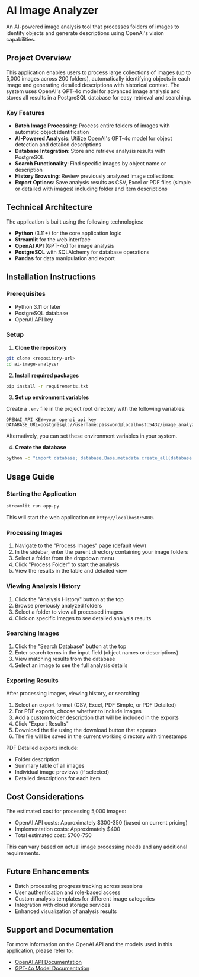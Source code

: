 # AI Image Analyzer

An AI-powered image analysis tool that processes folders of images to identify objects and generate descriptions using OpenAI's vision capabilities.

## Project Overview

This application enables users to process large collections of images (up to 5,000 images across 200 folders), automatically identifying objects in each image and generating detailed descriptions with historical context. The system uses OpenAI's GPT-4o model for advanced image analysis and stores all results in a PostgreSQL database for easy retrieval and searching.

### Key Features

- **Batch Image Processing**: Process entire folders of images with automatic object identification
- **AI-Powered Analysis**: Utilize OpenAI's GPT-4o model for object detection and detailed descriptions
- **Database Integration**: Store and retrieve analysis results with PostgreSQL
- **Search Functionality**: Find specific images by object name or description
- **History Browsing**: Review previously analyzed image collections
- **Export Options**: Save analysis results as CSV, Excel or PDF files (simple or detailed with images) including folder and item descriptions

## Technical Architecture

The application is built using the following technologies:

- **Python** (3.11+) for the core application logic
- **Streamlit** for the web interface
- **OpenAI API** (GPT-4o) for image analysis
- **PostgreSQL** with SQLAlchemy for database operations
- **Pandas** for data manipulation and export

## Installation Instructions

### Prerequisites

- Python 3.11 or later
- PostgreSQL database
- OpenAI API key

### Setup

1. **Clone the repository**

```bash
git clone <repository-url>
cd ai-image-analyzer
```

2. **Install required packages**

```bash
pip install -r requirements.txt
```

3. **Set up environment variables**

Create a `.env` file in the project root directory with the following variables:

```
OPENAI_API_KEY=your_openai_api_key
DATABASE_URL=postgresql://username:password@localhost:5432/image_analyzer_db
```

Alternatively, you can set these environment variables in your system.

4. **Create the database**

```bash
python -c "import database; database.Base.metadata.create_all(database.engine)"
```

## Usage Guide

### Starting the Application

```bash
streamlit run app.py
```

This will start the web application on `http://localhost:5000`.

### Processing Images

1. Navigate to the "Process Images" page (default view)
2. In the sidebar, enter the parent directory containing your image folders
3. Select a folder from the dropdown menu
4. Click "Process Folder" to start the analysis
5. View the results in the table and detailed view

### Viewing Analysis History

1. Click the "Analysis History" button at the top
2. Browse previously analyzed folders
3. Select a folder to view all processed images
4. Click on specific images to see detailed analysis results

### Searching Images

1. Click the "Search Database" button at the top
2. Enter search terms in the input field (object names or descriptions)
3. View matching results from the database
4. Select an image to see the full analysis details

### Exporting Results

After processing images, viewing history, or searching:
1. Select an export format (CSV, Excel, PDF Simple, or PDF Detailed)
2. For PDF exports, choose whether to include images
3. Add a custom folder description that will be included in the exports
4. Click "Export Results"
5. Download the file using the download button that appears
6. The file will be saved in the current working directory with timestamps

PDF Detailed exports include:
- Folder description
- Summary table of all images
- Individual image previews (if selected)
- Detailed descriptions for each item

## Cost Considerations

The estimated cost for processing 5,000 images:
- OpenAI API costs: Approximately $300-350 (based on current pricing)
- Implementation costs: Approximately $400
- Total estimated cost: $700-750

This can vary based on actual image processing needs and any additional requirements.

## Future Enhancements

- Batch processing progress tracking across sessions
- User authentication and role-based access
- Custom analysis templates for different image categories
- Integration with cloud storage services
- Enhanced visualization of analysis results

## Support and Documentation

For more information on the OpenAI API and the models used in this application, please refer to:
- [OpenAI API Documentation](https://platform.openai.com/docs/api-reference)
- [GPT-4o Model Documentation](https://platform.openai.com/docs/models)